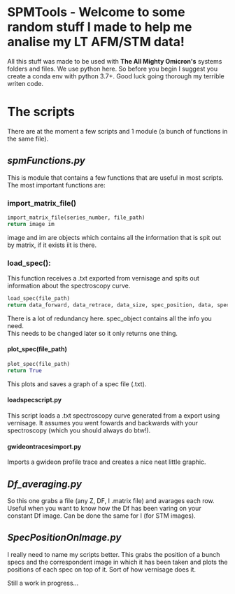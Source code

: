 # **SPMTools** - Welcome to some random stuff I made to help me analise my LT AFM/STM data!

All this stuff was made to be used with **The All Mighty Omicron's** systems folders and files.
We use python here. So before you begin I suggest you create a conda env with python 3.7+. 
Good luck going thorough my terrible writen code. 
 
# **The scripts**

There are at the moment a few scripts and 1 module (a bunch of functions in the same file).

## *spmFunctions.py*

This is module that contains a few functions that are useful in most scripts.
The most important functions are:
### import_matrix_file()
```python
import_matrix_file(series_number, file_path)
return image im
```
image and im are objects which contains all the information that is spit out by matrix, if it exists iit is there.

### load_spec():
This function receives a .txt exported from vernisage and spits out information about the spectroscopy curve. 
```python
load_spec(file_path)
return data_forward, data_retrace, data_size, spec_position, data, spec_object
```
There is a lot of redundancy here. spec_object contains all the info you need.\
This needs to be changed later so it only returns one thing.  

#### plot_spec(file_path)
```python
plot_spec(file_path)
return True
```
This plots and saves a graph of a spec file (.txt).

#### loadspecscript.py

This script loads a .txt spectroscopy curve generated from a export using vernisage.
It assumes you went fowards and backwards with your spectroscopy (which you should always do btw!).

#### gwideontracesimport.py

Imports a gwideon profile trace and creates a nice neat little graphic. 

## *Df_averaging.py*

So this one grabs a file (any Z, DF, I .matrix file) and avarages each row. 
Useful when you want to know how the Df has been varing on your constant Df image. 
Can be done the same for I (for STM images).

## *SpecPositionOnImage.py*

I really need to name my scripts better. This grabs the position of a bunch specs
and the correspondent image in which it has been taken and plots the positions of each spec on top of it. 
Sort of how vernisage does it. 

Still a work in progress...
